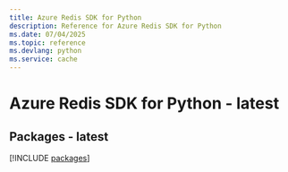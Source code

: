 ```yaml
---
title: Azure Redis SDK for Python
description: Reference for Azure Redis SDK for Python
ms.date: 07/04/2025
ms.topic: reference
ms.devlang: python
ms.service: cache
---
```

# Azure Redis SDK for Python - latest
## Packages - latest
[!INCLUDE [packages](redis-index.md)]